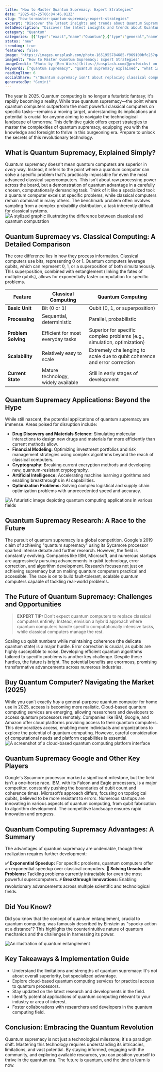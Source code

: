 ```yaml
---
title: "How to Master Quantum Supremacy: Expert Strategies"
date: "2025-03-25T06:04:46.013Z"
slug: "how-to-master-quantum-supremacy-expert-strategies"
excerpt: "Discover the latest insights and trends about Quantum Supremacy. This comprehensive guide covers everything you need to know about Quantum Supremacy in 2025."
metaDescription: "Discover the latest insights and trends about Quantum Supremacy. This comprehensive guide covers everything you need to know about Quantum Supremacy in 202..."
category: "Quantum"
categories: [{"type":"exact","name":"Quantum"},{"type":"general","name":"Computing"},{"type":"medium","name":"Algorithm Design"},{"type":"specific","name":"Supercomputing"},{"type":"niche","name":"Optimization Techniques"}]
status: "new"
trending: true
featured: false
image: "https://images.unsplash.com/photo-1651955784685-f969100bfc25?q=85&w=1200&fit=max&fm=webp&auto=compress"
imageAlt: "How to Master Quantum Supremacy: Expert Strategies"
imageCredit: "Photo by [Ben Wicks](https://unsplash.com/@profwicks) on Unsplash"
keywords: ["quantum supremacy", "quantum supremacy explained", "what is quantum supremacy", "quantum supremacy vs classical computing", "quantum supremacy applications", "buy quantum computer", "quantum supremacy research", "future of quantum supremacy", "quantum supremacy Google", "quantum computing supremacy advantages"]
readingTime: 6
socialShare: "\"Quantum supremacy isn't about replacing classical computers, but unlocking solutions to problems previously thought impossible.  The future is a hybrid approach, harnessing the best of both worlds.\""
generatedBy: "Gemini"
---
```




The year is 2025. Quantum computing is no longer a futuristic fantasy; it's rapidly becoming a reality.  While true quantum supremacy—the point where quantum computers outperform the most powerful classical computers on specific tasks—remains a moving target, understanding its implications and potential is crucial for anyone aiming to navigate the technological landscape of tomorrow. This definitive guide offers expert strategies to master the complexities of quantum supremacy, equipping you with the knowledge and foresight to thrive in this burgeoning era.  Prepare to unlock the secrets of this revolutionary technology.

## What is Quantum Supremacy, Explained Simply?

Quantum supremacy doesn't mean quantum computers are superior in *every* way.  Instead, it refers to the point where a quantum computer can solve a specific problem that's practically impossible for even the most advanced classical supercomputers. This isn't about raw processing power across the board, but a demonstration of quantum advantage in a carefully chosen, computationally demanding task.  Think of it like a specialized tool: a quantum computer excels at specific problems, while classical computers remain dominant in many others.  The benchmark problem often involves sampling from a complex probability distribution, a task inherently difficult for classical systems. ![A stylized graphic illustrating the difference between classical and quantum computation](https://images.unsplash.com/photo-1651955784685-f969100bfc25?q=85&w=1200&fit=max&fm=webp&auto=compress)

## Quantum Supremacy vs. Classical Computing: A Detailed Comparison

The core difference lies in how they process information. Classical computers use bits, representing 0 or 1. Quantum computers leverage qubits, which can represent 0, 1, or a superposition of both simultaneously. This superposition, combined with entanglement (linking the fates of multiple qubits), allows for exponentially faster computation for specific problems.

| Feature          | Classical Computing                               | Quantum Computing                                  |
|-----------------|---------------------------------------------------|----------------------------------------------------|
| **Basic Unit**   | Bit (0 or 1)                                     | Qubit (0, 1, or superposition)                     |
| **Processing**  | Sequential, deterministic                          | Parallel, probabilistic                           |
| **Problem Solving** | Efficient for most everyday tasks                 | Superior for specific complex problems (e.g., simulation, optimization) |
| **Scalability**  | Relatively easy to scale                          | Extremely challenging to scale due to qubit coherence and error correction |
| **Current State** | Mature technology, widely available                | Still in early stages of development               |

## Quantum Supremacy Applications: Beyond the Hype

While still nascent, the potential applications of quantum supremacy are immense.  Areas poised for disruption include:

* **Drug Discovery and Materials Science:** Simulating molecular interactions to design new drugs and materials far more efficiently than current methods allow.
* **Financial Modeling:** Optimizing investment portfolios and risk management strategies using complex algorithms beyond the reach of classical computers.
* **Cryptography:** Breaking current encryption methods and developing new, quantum-resistant cryptography.
* **Artificial Intelligence:** Accelerating machine learning algorithms and enabling breakthroughs in AI capabilities.
* **Optimization Problems:** Solving complex logistical and supply chain optimization problems with unprecedented speed and accuracy.

![A futuristic image depicting quantum computing applications in various fields](https://images.unsplash.com/photo-1638787377553-0547687f3a87?q=85&w=1200&fit=max&fm=webp&auto=compress)

## Quantum Supremacy Research: A Race to the Future

The pursuit of quantum supremacy is a global competition.  Google's 2019 claim of achieving "quantum supremacy" using its Sycamore processor sparked intense debate and further research.  However, the field is constantly evolving.  Companies like IBM, Microsoft, and numerous startups are aggressively pursuing advancements in qubit technology, error correction, and algorithm development.  Research focuses not just on achieving supremacy but on making quantum computers practical and accessible.  The race is on to build fault-tolerant, scalable quantum computers capable of tackling real-world problems.

## The Future of Quantum Supremacy: Challenges and Opportunities

> **EXPERT TIP:**  Don't expect quantum computers to replace classical computers entirely.  Instead, envision a hybrid approach where quantum computers handle specific computationally intensive tasks, while classical computers manage the rest.

Scaling up qubit numbers while maintaining coherence (the delicate quantum state) is a major hurdle.  Error correction is crucial, as qubits are highly susceptible to noise.  Developing efficient quantum algorithms tailored to specific problems is another key challenge.  Despite these hurdles, the future is bright.  The potential benefits are enormous, promising transformative advancements across numerous industries.

##  Buy Quantum Computer?  Navigating the Market (2025)

While you can't exactly *buy* a general-purpose quantum computer for home use in 2025, access is becoming more realistic. Cloud-based quantum computing services are emerging, allowing researchers and developers to access quantum processors remotely.  Companies like IBM, Google, and Amazon offer cloud platforms providing access to their quantum computers.  This democratizes access, enabling more individuals and organizations to explore the potential of quantum computing.  However, careful consideration of computational needs and platform capabilities is essential.  ![A screenshot of a cloud-based quantum computing platform interface](https://images.unsplash.com/photo-1694048695397-75291b07270c?q=85&w=1200&fit=max&fm=webp&auto=compress)

##  Quantum Supremacy Google and Other Key Players

Google's Sycamore processor marked a significant milestone, but the field isn't a one-horse race.  IBM, with its Falcon and Eagle processors, is a major competitor, constantly pushing the boundaries of qubit count and coherence times.  Microsoft’s approach differs, focusing on topological qubits, believed to be more resistant to errors.  Numerous startups are innovating in various aspects of quantum computing, from qubit fabrication to algorithm development.  The competitive landscape ensures rapid innovation and progress.

##  Quantum Computing Supremacy Advantages: A Summary

The advantages of quantum supremacy are undeniable, though their realization requires further development:

**✅ Exponential Speedup:** For specific problems, quantum computers offer an exponential speedup over classical computers.
**🔑 Solving Unsolvable Problems:**  Tackling problems currently intractable for even the most powerful supercomputers.
**⚡ Breakthrough Innovations:**  Enabling revolutionary advancements across multiple scientific and technological fields.

##  Did You Know?

Did you know that the concept of quantum entanglement, crucial to quantum computing, was famously described by Einstein as "spooky action at a distance"?  This highlights the counterintuitive nature of quantum mechanics and the challenges in harnessing its power.

![An illustration of quantum entanglement](https://images.unsplash.com/photo-1691313405448-1e10cdde5f09?q=85&w=1200&fit=max&fm=webp&auto=compress)

## Key Takeaways & Implementation Guide

* Understand the limitations and strengths of quantum supremacy: It's not about overall superiority, but specialized advantage.
* Explore cloud-based quantum computing services for practical access to quantum processors.
* Stay updated on the latest research and developments in the field.
* Identify potential applications of quantum computing relevant to your industry or area of interest.
* Foster collaborations with researchers and developers in the quantum computing field.

## Conclusion: Embracing the Quantum Revolution

Quantum supremacy is not just a technological milestone; it's a paradigm shift.  Mastering this technology requires understanding its intricacies, limitations, and vast potential.  By staying informed, engaging with the community, and exploring available resources, you can position yourself to thrive in the quantum era.  The future is quantum, and the time to learn is now.

